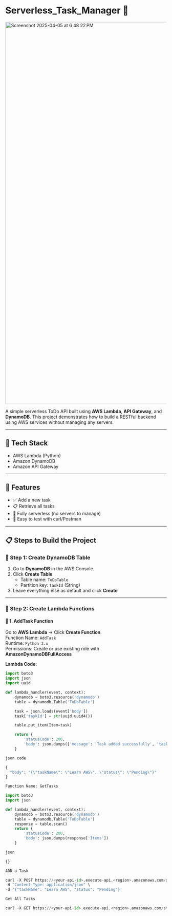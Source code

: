 # Serverless_Task_Manager 📝



<img width="1190" alt="Screenshot 2025-04-05 at 6 48 22 PM" src="https://github.com/user-attachments/assets/ddfa89d5-844c-4d2b-a892-94288b26f58b" />






A simple serverless ToDo API built using **AWS Lambda**, **API Gateway**, and **DynamoDB**. This project demonstrates how to build a RESTful backend using AWS services without managing any servers.

---

## 🧰 Tech Stack

- AWS Lambda (Python)
- Amazon DynamoDB
- Amazon API Gateway

---

## 🚀 Features

- ✅ Add a new task
- 📋 Retrieve all tasks
- 🔁 Fully serverless (no servers to manage)
- 🧪 Easy to test with curl/Postman

---

## 📋 Steps to Build the Project

### 🔹 Step 1: Create DynamoDB Table

1. Go to **DynamoDB** in the AWS Console.
2. Click **Create Table**
   - Table name: `ToDoTable`
   - Partition key: `taskId` (String)
3. Leave everything else as default and click **Create**

---

### 🔹 Step 2: Create Lambda Functions

#### 🔸 1. AddTask Function

Go to **AWS Lambda** → Click **Create Function**  
Function Name: `AddTask`  
Runtime: `Python 3.x`  
Permissions: Create or use existing role with **AmazonDynamoDBFullAccess**

**Lambda Code:**

```python
import boto3
import json
import uuid

def lambda_handler(event, context):
    dynamodb = boto3.resource('dynamodb')
    table = dynamodb.Table('ToDoTable')

    task = json.loads(event['body'])
    task['taskId'] = str(uuid.uuid4())

    table.put_item(Item=task)

    return {
        'statusCode': 200,
        'body': json.dumps({'message': 'Task added successfully', 'task': task})
    }

json code

{
  "body": "{\"taskName\": \"Learn AWS\", \"status\": \"Pending\"}"
}

Function Name: GetTasks

import boto3
import json

def lambda_handler(event, context):
    dynamodb = boto3.resource('dynamodb')
    table = dynamodb.Table('ToDoTable')
    response = table.scan()
    return {
        'statusCode': 200,
        'body': json.dumps(response['Items'])
    }

json

{}

ADD a Task

curl -X POST https://<your-api-id>.execute-api.<region>.amazonaws.com/stage-1/tasks \
-H "Content-Type: application/json" \
-d '{"taskName": "Learn AWS", "status": "Pending"}'

Get All Tasks

curl -X GET https://<your-api-id>.execute-api.<region>.amazonaws.com/stage-1/tasks

